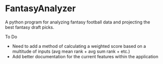 # FantasyAnalyzer
A python program for analyzing fantasy football data and projecting the best fantasy draft picks.

To Do
- Need to add a method of calculating a weighted score based on a multitude of inputs (avg mean rank + avg sum rank + etc.)
- Add better documentation for the current features within the application
